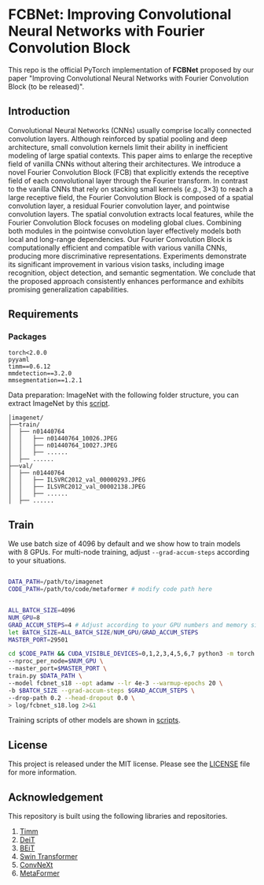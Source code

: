 # FCBNet: Improving Convolutional Neural Networks with Fourier Convolution Block

This repo is the official PyTorch implementation of **FCBNet** proposed by our paper "Improving Convolutional Neural Networks with Fourier Convolution Block (to be released)".


## Introduction

Convolutional Neural Networks (CNNs) usually comprise locally connected convolution layers. Although reinforced by spatial pooling and deep architecture, small convolution kernels limit their ability in inefficient modeling of large spatial contexts. This paper aims to enlarge the receptive field of vanilla CNNs without altering their architectures. We introduce a novel Fourier Convolution Block (FCB) that explicitly extends the receptive field of each convolutional layer through the Fourier transform. In contrast to the vanilla CNNs that rely on stacking small kernels (*e.g.*, 3×3) to reach a large receptive field, the Fourier Convolution Block is composed of a spatial convolution layer, a residual Fourier convolution layer, and pointwise convolution layers. The spatial convolution extracts local features, while the Fourier Convolution Block focuses on modeling global clues. Combining both modules in the pointwise convolution layer effectively models both local and long-range dependencies. Our Fourier Convolution Block is computationally efficient and compatible with various vanilla CNNs, producing more discriminative representations. Experiments demonstrate its significant improvement in various vision tasks, including image recognition, object detection, and semantic segmentation. We conclude that the proposed approach consistently enhances performance and exhibits promising generalization capabilities.


## Requirements

### Packages

```
torch<2.0.0
pyyaml
timm==0.6.12
mmdetection==3.2.0
mmsegmentation==1.2.1
```


Data preparation: ImageNet with the following folder structure, you can extract ImageNet by this [script](https://gist.github.com/BIGBALLON/8a71d225eff18d88e469e6ea9b39cef4).

```
│imagenet/
├──train/
│  ├── n01440764
│  │   ├── n01440764_10026.JPEG
│  │   ├── n01440764_10027.JPEG
│  │   ├── ......
│  ├── ......
├──val/
│  ├── n01440764
│  │   ├── ILSVRC2012_val_00000293.JPEG
│  │   ├── ILSVRC2012_val_00002138.JPEG
│  │   ├── ......
│  ├── ......
```

## Train

We use batch size of 4096 by default and we show how to train models with 8 GPUs. For multi-node training, adjust `--grad-accum-steps` according to your situations.


```bash

DATA_PATH=/path/to/imagenet
CODE_PATH=/path/to/code/metaformer # modify code path here


ALL_BATCH_SIZE=4096
NUM_GPU=8
GRAD_ACCUM_STEPS=4 # Adjust according to your GPU numbers and memory size.
let BATCH_SIZE=ALL_BATCH_SIZE/NUM_GPU/GRAD_ACCUM_STEPS
MASTER_PORT=29501

cd $CODE_PATH && CUDA_VISIBLE_DEVICES=0,1,2,3,4,5,6,7 python3 -m torch.distributed.launch \
--nproc_per_node=$NUM_GPU \
--master_port=$MASTER_PORT \
train.py $DATA_PATH \
--model fcbnet_s18 --opt adamw --lr 4e-3 --warmup-epochs 20 \
-b $BATCH_SIZE --grad-accum-steps $GRAD_ACCUM_STEPS \
--drop-path 0.2 --head-dropout 0.0 \
> log/fcbnet_s18.log 2>&1
```
Training scripts of other models are shown in [scripts](/scripts/).


## License

This project is released under the MIT license. Please see the [LICENSE](/LICENSE) file for more information.

<!-- ## Citation

If you find this repository helpful, please consider citing:

```
``` -->

## Acknowledgement

This repository is built using the following libraries and repositories.

1. [Timm](https://github.com/rwightman/pytorch-image-models)
2. [DeiT](https://github.com/facebookresearch/deit)
3. [BEiT](https://github.com/microsoft/unilm/tree/master/beit)
4. [Swin Transformer](https://github.com/microsoft/Swin-Transformer)
5. [ConvNeXt](https://github.com/facebookresearch/ConvNeXt)
6. [MetaFormer](https://github.com/sail-sg/metaformer)